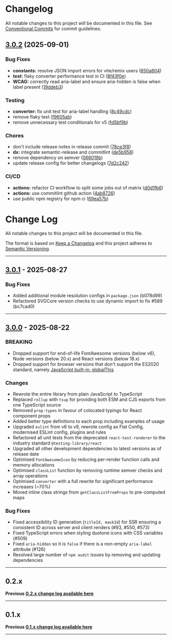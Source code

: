 # Changelog

All notable changes to this project will be documented in this file. See
[Conventional Commits](https://conventionalcommits.org) for commit guidelines.

## [3.0.2](https://github.com/FortAwesome/react-fontawesome/compare/v3.0.1...v3.0.2) (2025-09-01)

### Bug Fixes

* **constants:** resolve JSON import errors for vite/remix users ([850a804](https://github.com/FortAwesome/react-fontawesome/commit/850a804011ad4852b10241ecad195b5f7aa46e4e))
* **test:** flaky converter performance test in CI ([8f43f0e](https://github.com/FortAwesome/react-fontawesome/commit/8f43f0eb9a1e853417c9bf901adf7a2c7c372f60))
* **WCAG:** correctly read aria-label and ensure aria-hidden is false when label present ([19ddeb3](https://github.com/FortAwesome/react-fontawesome/commit/19ddeb337e0b3630e8a933e77b5327888c13314d))

### Testing

* **converter:** fix unit test for aria-label handling ([8c49cdc](https://github.com/FortAwesome/react-fontawesome/commit/8c49cdc477eadfbe32a406a069ebdea3da303381))
* remove flaky test ([f9605ab](https://github.com/FortAwesome/react-fontawesome/commit/f9605ab25a402d1da0787eaa96a22bebd9f164a4))
* remove unnecessary test conditionals for v5 ([fd5bf9b](https://github.com/FortAwesome/react-fontawesome/commit/fd5bf9b025c7ba5cbff7da66221ae9e8487499cd))

### Chores

* don't include release notes in release commit ([78ce3f8](https://github.com/FortAwesome/react-fontawesome/commit/78ce3f82df9dab290687a2413def844bdf0c88f6))
* **dx:** integrate semantic-release and commitlint ([de5b958](https://github.com/FortAwesome/react-fontawesome/commit/de5b958305654076b41f8328fed03ec009015921))
* remove dependency on semver ([066019b](https://github.com/FortAwesome/react-fontawesome/commit/066019b30f4983be7189267dd75499f265294759))
* update release config for better changelogs ([7d2c242](https://github.com/FortAwesome/react-fontawesome/commit/7d2c242ff4dc66e33a2d3c2694ed45da479d2b90))

### CI/CD

* **actions:** refactor CI workflow to split some jobs out of matrix ([d0d1fb6](https://github.com/FortAwesome/react-fontawesome/commit/d0d1fb61bc571cb3d476fec57d7b66a4508a1938))
* **actions:** use commitlint github action ([4ab8726](https://github.com/FortAwesome/react-fontawesome/commit/4ab8726ca91799c95cadb2f95334e8a66049c4c6))
* use public npm registry for npm ci ([69ea57b](https://github.com/FortAwesome/react-fontawesome/commit/69ea57b6b411e74ce027612959c113ff3404886e))

# Change Log

All notable changes to this project will be documented in this file.

The format is based on [Keep a Changelog](http://keepachangelog.com/) and this project adheres to [Semantic Versioning](http://semver.org/).

---

## [3.0.1](https://github.com/FortAwesome/react-fontawesome/releases/tag/3.0.1) - 2025-08-27

### Bug Fixes

- Added additional module resolution configs in `package.json` (b078d99)
- Refactored SVGCore version checks to use dynamic import to fix #589 (bc7cad0)

---

## [3.0.0](https://github.com/FortAwesome/react-fontawesome/releases/tag/3.0.0) - 2025-08-22

### BREAKING

- Dropped support for end-of-life FontAwesome versions (below v6), Node versions (below 20.x) and React versions (below 18.x)
- Dropped support for browser versions that don't support the ES2020 standard, namely [JavaScript built-in: globalThis](https://caniuse.com/mdn-javascript_builtins_globalthis)

### Changes

- Rewrote the entire library from plain JavaScript to TypeScript
- Replaced `rollup` with `tsup` for providing both ESM and CJS exports from one TypeScript source
- Removed `prop-types` in favour of colocated typings for React component props
- Added better type definitions to each prop including examples of usage
- Upgraded `eslint` from v6 to v9, rewrote config as Flat Config, modernised ESLint config, plugins and rules
- Refactored all unit tests from the deprecated `react-test-renderer` to the industry standard `@testing-library/react`
- Upgraded all other development dependencies to latest versions as of release date
- Optimised `FontAwesomeIcon` by reducing per-render function calls and memory allocations
- Optimised `classList` function by removing runtime semver checks and array operations
- Optimised `converter` with a full rewrite for significant performance increases (~70%)
- Moved inline class strings from `getClassListFromProps` to pre-computed maps

### Bug Fixes

- Fixed accessibility ID generation (`titleId, maskId`) for SSR ensuring a consistent ID across server and client renders (#93, #550, #573)
- Fixed TypeScript errors when styling duotone icons with CSS variables (#509)
- Fixed `aria-hidden` so it is `false` if there is a non-empty `aria-label` attribute (#126)
- Resolved large number of `npm audit` issues by removing and updating dependencies

---

## 0.2.x

**Previous [0.2.x change log available here](https://github.com/FortAwesome/react-fontawesome/blob/0.2.x/CHANGELOG.md)**

---

## 0.1.x

**Previous [0.1.x change log available here](https://github.com/FortAwesome/react-fontawesome/blob/0.1.x/CHANGELOG.md)**

---
